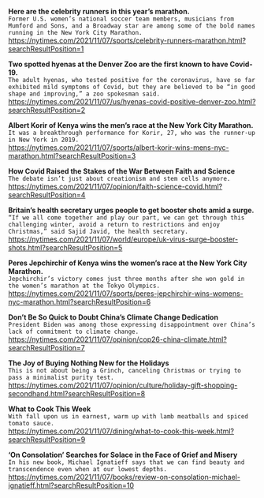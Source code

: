 **Here are the celebrity runners in this year’s marathon.**\
`Former U.S. women’s national soccer team members, musicians from Mumford and Sons, and a Broadway star are among some of the bold names running in the New York City Marathon.`\
https://nytimes.com/2021/11/07/sports/celebrity-runners-marathon.html?searchResultPosition=1

**Two spotted hyenas at the Denver Zoo are the first known to have Covid-19.**\
`The adult hyenas, who tested positive for the coronavirus, have so far exhibited mild symptoms of Covid, but they are believed to be “in good shape and improving,” a zoo spokesman said.`\
https://nytimes.com/2021/11/07/us/hyenas-covid-positive-denver-zoo.html?searchResultPosition=2

**Albert Korir of Kenya wins the men’s race at the New York City Marathon.**\
`It was a breakthrough performance for Korir, 27, who was the runner-up in New York in 2019.`\
https://nytimes.com/2021/11/07/sports/albert-korir-wins-mens-nyc-marathon.html?searchResultPosition=3

**How Covid Raised the Stakes of the War Between Faith and Science**\
`The debate isn’t just about creationism and stem cells anymore.`\
https://nytimes.com/2021/11/07/opinion/faith-science-covid.html?searchResultPosition=4

**Britain’s health secretary urges people to get booster shots amid a surge.**\
`“If we all come together and play our part, we can get through this challenging winter, avoid a return to restrictions and enjoy Christmas,” said Sajid Javid, the health secretary.`\
https://nytimes.com/2021/11/07/world/europe/uk-virus-surge-booster-shots.html?searchResultPosition=5

**Peres Jepchirchir of Kenya wins the women’s race at the New York City Marathon.**\
`Jepchirchir’s victory comes just three months after she won gold in the women’s marathon at the Tokyo Olympics.`\
https://nytimes.com/2021/11/07/sports/peres-jepchirchir-wins-womens-nyc-marathon.html?searchResultPosition=6

**Don’t Be So Quick to Doubt China’s Climate Change Dedication**\
`President Biden was among those expressing disappointment over China’s lack of commitment to climate change.`\
https://nytimes.com/2021/11/07/opinion/cop26-china-climate.html?searchResultPosition=7

**The Joy of Buying Nothing New for the Holidays**\
`This is not about being a Grinch, canceling Christmas or trying to pass a minimalist purity test.`\
https://nytimes.com/2021/11/07/opinion/culture/holiday-gift-shopping-secondhand.html?searchResultPosition=8

**What to Cook This Week**\
`With fall upon us in earnest, warm up with lamb meatballs and spiced tomato sauce.`\
https://nytimes.com/2021/11/07/dining/what-to-cook-this-week.html?searchResultPosition=9

**‘On Consolation’ Searches for Solace in the Face of Grief and Misery**\
`In his new book, Michael Ignatieff says that we can find beauty and transcendence even when at our lowest depths.`\
https://nytimes.com/2021/11/07/books/review-on-consolation-michael-ignatieff.html?searchResultPosition=10

